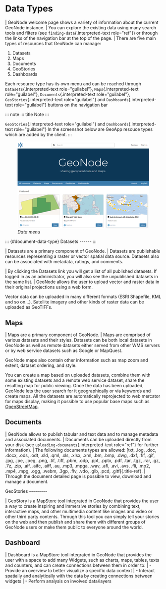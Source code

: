 # Data Types

| GeoNode welcome page shows a variety of information about the current GeoNode instance.
| You can explore the existing data using many search tools and filters (see `finding-data`{.interpreted-text role="ref"}) or through the links of the navigation bar at the top of the page.
| There are five main types of resources that GeoNode can manage:

1.  Datasets
2.  Maps
3.  Documents
4.  GeoStories
5.  Dashboards

Each resource type has its own menu and can be reached through `Datasets`{.interpreted-text role="guilabel"}, `Maps`{.interpreted-text role="guilabel"}, `Documents`{.interpreted-text role="guilabel"}, `GeoStories`{.interpreted-text role="guilabel"} and `Dashboards`{.interpreted-text role="guilabel"} buttons on the navigation bar

::: note
::: title
Note
:::

`GeoStories`{.interpreted-text role="guilabel"} and `Dashboards`{.interpreted-text role="guilabel"} In the screenshot below are GeoApp resouce types which are added by the client.
:::

<figure>
<img src="img/data_menu.png" class="align-center" alt="img/data_menu.png" />
<figcaption><em>Data menu</em></figcaption>
</figure>

::: {#document-data-type}
Datasets
\-\-\-\-\--
:::

| Datasets are a primary component of GeoNode.
| Datasets are publishable resources representing a raster or vector spatial data source. Datasets also can be associated with metadata, ratings, and comments.

| By clicking the Datasets link you will get a list of all published datasets. If logged in as an administrator, you will also see the unpublished datasets in the same list.
| GeoNode allows the user to upload vector and raster data in their original projections using a web form.

Vector data can be uploaded in many different formats (ESRI Shapefile, KML and so on\...). Satellite imagery and other kinds of raster data can be uploaded as GeoTIFFs.

## Maps

| Maps are a primary component of GeoNode.
| Maps are comprised of various datasets and their styles. Datasets can be both local datasets in GeoNode as well as remote datasets either served from other WMS servers or by web service datasets such as Google or MapQuest.

GeoNode maps also contain other information such as map zoom and extent, dataset ordering, and style.

You can create a map based on uploaded datasets, combine them with some existing datasets and a remote web service dataset, share the resulting map for public viewing.
Once the data has been uploaded, GeoNode lets the user search for it geographically or via keywords and create maps.
All the datasets are automatically reprojected to web mercator for maps display, making it possible to use popular base maps such as [OpenStreetMap](https://www.openstreetmap.org).

## Documents

| GeoNode allows to publish tabular and text data and to manage metadata and associated documents.
| Documents can be uploaded directly from your disk (see `uploading-documents`{.interpreted-text role="ref"} for further information).
| The following documents types are allowed: [txt, .log, .doc, .docx, .ods, .odt, .sld, .qml, .xls, .xlsx, .xml, .bm, .bmp, .dwg, .dxf, .fif, .gif, .jpg, .jpe, .jpeg, .png, .tif, .tiff, .pbm, .odp, .ppt, .pptx, .pdf, .tar, .tgz, .rar, .gz, .7z, .zip, .aif, .aifc, .aiff, .au, .mp3, .mpga, .wav, .afl, .avi, .avs, .fli, .mp2, .mp4, .mpg, .ogg, .webm, .3gp, .flv, .vdo, .glb, .pcd, .gltf]{.title-ref}.
| Through the document detailed page is possible to view, download and manage a document.

GeoStories
\-\-\-\-\-\-\-\--

| GeoStory is a MapStore tool integrated in GeoNode that provides the user a way to create inspiring and immersive stories by combining text, interactive maps, and other multimedia content like images and video or other third party contents. Through this tool you can simply tell your stories on the web and then publish and share them with different groups of GeoNode users or make them public to everyone around the world.

## Dashboard

| Dashboard is a MapStore tool integrated in GeoNode that provides the user with a space to add many Widgets, such as charts, maps, tables, texts and counters, and can create connections between them in order to:
| - Provide an overview to better visualize a specific data context
| - Interact spatially and analytically with the data by creating connections between widgets
| - Perform analysis on involved data/layers
